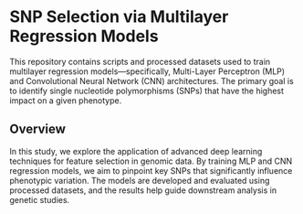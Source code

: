 # SNP Selection via Multilayer Regression Models

This repository contains scripts and processed datasets used to train multilayer regression models—specifically, Multi-Layer Perceptron (MLP) and Convolutional Neural Network (CNN) architectures. The primary goal is to identify single nucleotide polymorphisms (SNPs) that have the highest impact on a given phenotype.

## Overview

In this study, we explore the application of advanced deep learning techniques for feature selection in genomic data. By training MLP and CNN regression models, we aim to pinpoint key SNPs that significantly influence phenotypic variation. The models are developed and evaluated using processed datasets, and the results help guide downstream analysis in genetic studies.
